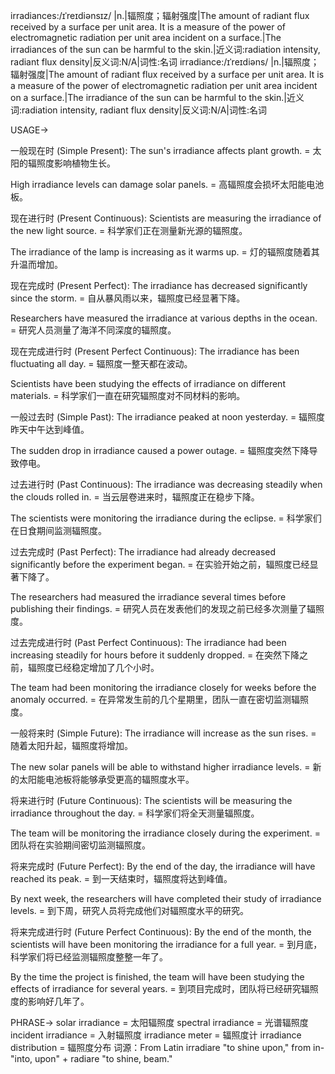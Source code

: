 irradiances:/ɪˈreɪdiənsɪz/
|n.|辐照度；辐射强度|The amount of radiant flux received by a surface per unit area.  It is a measure of the power of electromagnetic radiation per unit area incident on a surface.|The irradiances of the sun can be harmful to the skin.|近义词:radiation intensity, radiant flux density|反义词:N/A|词性:名词
irradiance:/ɪˈreɪdiəns/
|n.|辐照度；辐射强度|The amount of radiant flux received by a surface per unit area.  It is a measure of the power of electromagnetic radiation per unit area incident on a surface.|The irradiance of the sun can be harmful to the skin.|近义词:radiation intensity, radiant flux density|反义词:N/A|词性:名词


USAGE->

一般现在时 (Simple Present):
The sun's irradiance affects plant growth. =  太阳的辐照度影响植物生长。

High irradiance levels can damage solar panels. = 高辐照度会损坏太阳能电池板。


现在进行时 (Present Continuous):
Scientists are measuring the irradiance of the new light source. = 科学家们正在测量新光源的辐照度。

The irradiance of the lamp is increasing as it warms up. = 灯的辐照度随着其升温而增加。


现在完成时 (Present Perfect):
The irradiance has decreased significantly since the storm. = 自从暴风雨以来，辐照度已经显著下降。

Researchers have measured the irradiance at various depths in the ocean. = 研究人员测量了海洋不同深度的辐照度。


现在完成进行时 (Present Perfect Continuous):
The irradiance has been fluctuating all day. = 辐照度一整天都在波动。

Scientists have been studying the effects of irradiance on different materials. = 科学家们一直在研究辐照度对不同材料的影响。


一般过去时 (Simple Past):
The irradiance peaked at noon yesterday. = 辐照度昨天中午达到峰值。

The sudden drop in irradiance caused a power outage. = 辐照度突然下降导致停电。


过去进行时 (Past Continuous):
The irradiance was decreasing steadily when the clouds rolled in. = 当云层卷进来时，辐照度正在稳步下降。

The scientists were monitoring the irradiance during the eclipse. = 科学家们在日食期间监测辐照度。


过去完成时 (Past Perfect):
The irradiance had already decreased significantly before the experiment began. = 在实验开始之前，辐照度已经显著下降了。

The researchers had measured the irradiance several times before publishing their findings. = 研究人员在发表他们的发现之前已经多次测量了辐照度。


过去完成进行时 (Past Perfect Continuous):
The irradiance had been increasing steadily for hours before it suddenly dropped. = 在突然下降之前，辐照度已经稳定增加了几个小时。

The team had been monitoring the irradiance closely for weeks before the anomaly occurred. = 在异常发生前的几个星期里，团队一直在密切监测辐照度。


一般将来时 (Simple Future):
The irradiance will increase as the sun rises. = 随着太阳升起，辐照度将增加。

The new solar panels will be able to withstand higher irradiance levels. = 新的太阳能电池板将能够承受更高的辐照度水平。


将来进行时 (Future Continuous):
The scientists will be measuring the irradiance throughout the day. = 科学家们将全天测量辐照度。

The team will be monitoring the irradiance closely during the experiment. = 团队将在实验期间密切监测辐照度。


将来完成时 (Future Perfect):
By the end of the day, the irradiance will have reached its peak. = 到一天结束时，辐照度将达到峰值。

By next week, the researchers will have completed their study of irradiance levels. = 到下周，研究人员将完成他们对辐照度水平的研究。


将来完成进行时 (Future Perfect Continuous):
By the end of the month, the scientists will have been monitoring the irradiance for a full year. = 到月底，科学家们将已经监测辐照度整整一年了。

By the time the project is finished, the team will have been studying the effects of irradiance for several years. = 到项目完成时，团队将已经研究辐照度的影响好几年了。



PHRASE->
solar irradiance = 太阳辐照度
spectral irradiance = 光谱辐照度
incident irradiance = 入射辐照度
irradiance meter = 辐照度计
irradiance distribution = 辐照度分布
词源：From Latin irradiare "to shine upon," from in- "into, upon" + radiare "to shine, beam."

